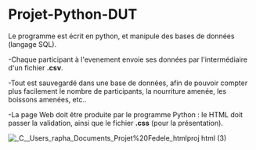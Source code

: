 # Projet-Python-DUT

Le programme est écrit en python, et manipule des bases de données (langage SQL).

-Chaque participant à l'evenement envoie ses données par l'intermédiaire d'un fichier **.csv**.

-Tout est sauvegardé dans une base de données, afin de pouvoir compter plus facilement le nombre de participants, la nourriture amenée, les boissons amenées, etc..

-La page Web doit être produite par le programme Python : le HTML doit passer la validation, ainsi que le fichier **.css** (pour la présentation).


![_C__Users_rapha_Documents_Projet%20Fedele_htmlproj html (3)](https://user-images.githubusercontent.com/103072020/161852836-3f92f41f-ecd1-4f74-b875-6297341ad2ef.png)
